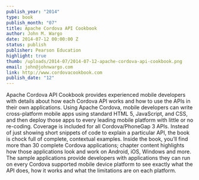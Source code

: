 ```yaml
---
publish_year: "2014"
type: book
publish_month: "07"
title: Apache Cordova API Cookbook
author: John M. Wargo
date: 2014-07-12 00:00:00 Z
status: publish
publisher: Pearson Education
highlight: true
thumb: /uploads/2014-07/2014-07-12-apache-cordova-api-cookbook.png
email: john@johnwargo.com
link: http://www.cordovacookbook.com
publish_date: "12"
---
```


Apache Cordova API Cookbook provides experienced mobile developers with details about how each Cordova API works and how to use the APIs in their own applications. Using Apache Cordova, mobile developers can write cross-platform mobile apps using standard HTML 5, JavaScript, and CSS, and then deploy those apps to every leading mobile platform with little or no re-coding. Coverage is included for all Cordova/PhoneGap 3 APIs.
Instead of just showing short snippets of code to explain a particular API, the book is chock full of complete, contextual examples. Inside the book, you’ll find more than 30 complete Cordova applications; chapter content highlights how those applications look and work on Android, iOS, Windows and more. The sample applications provide developers with applications they can run on every Cordova supported mobile device platform to see exactly what the API does, how it works and what the limitations are on each platform.
